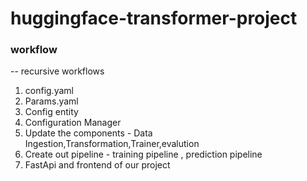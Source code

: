 # huggingface-transformer-project

### workflow

-- recursive workflows
1. config.yaml
2. Params.yaml
3. Config entity
4. Configuration Manager
5. Update the components - Data Ingestion,Transformation,Trainer,evalution
6. Create out pipeline - training pipeline , prediction pipeline
7. FastApi and frontend of our project 
